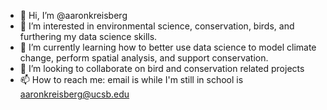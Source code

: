 - 👋 Hi, I’m @aaronkreisberg
- 👀 I’m interested in environmental science, conservation, birds, and furthering my data science skills.
- 🌱 I’m currently learning how to better use data science to model climate change, perform spatial analysis, and support conservation.
- 💞️ I’m looking to collaborate on bird and conservation related projects
- 📫 How to reach me: email is while I'm still in school is aaronkreisberg@ucsb.edu

<!---
aaronkreisberg/aaronkreisberg is a ✨ special ✨ repository because its `README.md` (this file) appears on your GitHub profile.
You can click the Preview link to take a look at your changes.
--->
